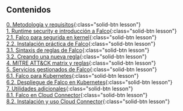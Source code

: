 
## Contenidos
[0. Metodología y requisitos](./0.md){:class="solid-btn lesson"}  
[1. Runtime security e introducción a Falco](./1.md){:class="solid-btn lesson"}  
[2.1. Falco para segurida en kernel](./2.1.md){:class="solid-btn lesson"}  
[2.2. Instalación práctica de Falco](./2.2.md){:class="solid-btn lesson"}  
[3.1. Sintaxis de reglas de Falco](./3.1.md){:class="solid-btn lesson"}  
[3.2. Creando una nueva regla](./3.2.md){:class="solid-btn lesson"}  
[4. MITRE ATT&CK matrix y reglas](./4.md){:class="solid-btn lesson"}  
[5. Servicios gestionados de Falco](./5.md){:class="solid-btn lesson"}  
[6.1. Falco para Kubernetes](./6.1.md){:class="solid-btn lesson"}  
[6.2. Despliegue de Falco en Kubernetes](./6.2.md){:class="solid-btn lesson"}  
[7. Utilidades adicionales](./7.md){:class="solid-btn lesson"}  
[8.1. Falco en Cloud Connector](./8.1.md){:class="solid-btn lesson"}  
[8.2. Instalación y uso Cloud Connector](./8.2.md){:class="solid-btn lesson"}  
